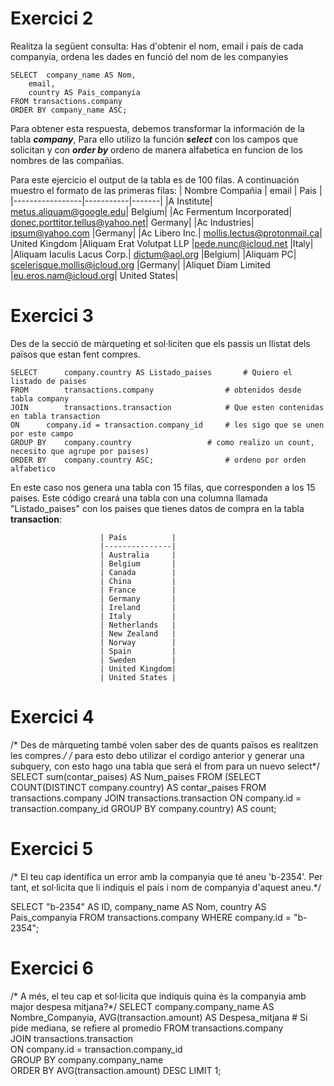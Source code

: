 # Exercici 2
Realitza la següent consulta: Has d'obtenir el nom, email i país de cada companyia, ordena les dades en funció del nom de les companyies

	SELECT 	company_name AS Nom, 
 		email, 
   		country AS Pais_companyia
	FROM transactions.company
	ORDER BY company_name ASC; 

Para obtener esta respuesta, debemos transformar la información de la tabla _**company**_, Para ello utilizo la función _**select**_ con los campos que solicitan y con _**order by**_ ordeno de manera alfabetica en funcion de los nombres de las compañias.



Para este ejercicio el output de la tabla es de 100 filas. A continuación muestro el formato de las primeras filas: 
| Nombre Compañia | email     | Pais    |
|-----------------|-----------|-------|
|A Institute|	metus.aliquam@google.edu|	Belgium|
|Ac Fermentum Incorporated|	donec.porttitor.tellus@yahoo.net|	Germany|
|Ac Industries|	ipsum@yahoo.com	|Germany|
|Ac Libero Inc.|	mollis.lectus@protonmail.ca|	United Kingdom
|Aliquam Erat Volutpat LLP	|pede.nunc@icloud.net	|Italy|
|Aliquam Iaculis Lacus Corp.|	dictum@aol.org	|Belgium|
|Aliquam PC|	scelerisque.mollis@icloud.org	|Germany|
|Aliquet Diam Limited	|eu.eros.nam@icloud.org|	United States|



# Exercici 3
Des de la secció de màrqueting et sol·liciten que els passis un llistat dels països que estan fent compres.

	SELECT 		company.country AS Listado_paises 		# Quiero el listado de paises
	FROM		transactions.company				# obtenidos desde tabla company
	JOIN 		transactions.transaction 			# Que esten contenidas en tabla transaction
	ON 		company.id = transaction.company_id		# les sigo que se unen por este campo
	GROUP BY 	company.country					# como realizo un count, necesito que agrupe por paises)
	ORDER BY 	company.country ASC;				# ordeno por orden alfabetico

 En este caso nos genera una tabla con 15 filas, que corresponden a los 15 paises. Este código creará una tabla con una columna llamada "Listado_paises" con los paises que tienes datos de compra en la tabla **transaction**: 


						| País          |
						|---------------|
						| Australia     |
						| Belgium       |
						| Canada        |
						| China         |
						| France        |
						| Germany       |
						| Ireland       |
						| Italy         |
						| Netherlands   |
						| New Zealand   |
						| Norway        |
						| Spain         |
						| Sweden        |
						| United Kingdom|
						| United States |


# Exercici 4
/* Des de màrqueting també volen saber des de quants països es realitzen les compres.*/
/* para esto debo utilizar el cordigo anterior y generar una subquery, 
con esto hago una tabla que será el from para un nuevo select*/
SELECT 		sum(contar_paises) AS Num_paises
FROM 
	(SELECT 	COUNT(DISTINCT company.country) AS contar_paises 
    FROM		transactions.company 
    JOIN 		transactions.transaction 
    ON 			company.id = transaction.company_id 
    GROUP BY 	company.country) AS count;
    
# Exercici 5
/* El teu cap identifica un error amb la companyia que té aneu 'b-2354'. Per tant, et sol·licita que li indiquis el país i nom de companyia d'aquest aneu.*/

SELECT		"b-2354" AS ID,
			company_name AS Nom, 
			country AS Pais_companyia
FROM 		transactions.company
WHERE		company.id = "b-2354";

# Exercici 6
/* A més, el teu cap et sol·licita que indiquis quina és la companyia amb major despesa mitjana?*/
SELECT 		company.company_name 	AS Nombre_Companyia,
			AVG(transaction.amount) AS Despesa_mitjana	# Si pide mediana, se refiere al promedio
FROM		transactions.company					
JOIN 		transactions.transaction 				
ON 			company.id = transaction.company_id		
GROUP BY 	company.company_name					
ORDER BY 	AVG(transaction.amount) DESC
LIMIT 		1;   
